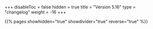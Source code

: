 +++
disableToc = false
hidden = true
title = "Version 5.16"
type = "changelog"
weight = -16
+++

{{% pages showhidden="true" showdivider="true" reverse="true" %}}
